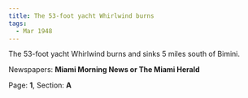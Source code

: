 ```yaml
---  
title: The 53-foot yacht Whirlwind burns  
tags:  
  - Mar 1948  
---  
```

  
The 53-foot yacht Whirlwind burns and sinks 5 miles south of Bimini.  
  
Newspapers: **Miami Morning News or The Miami Herald**  
  
Page: **1**, Section: **A** 
